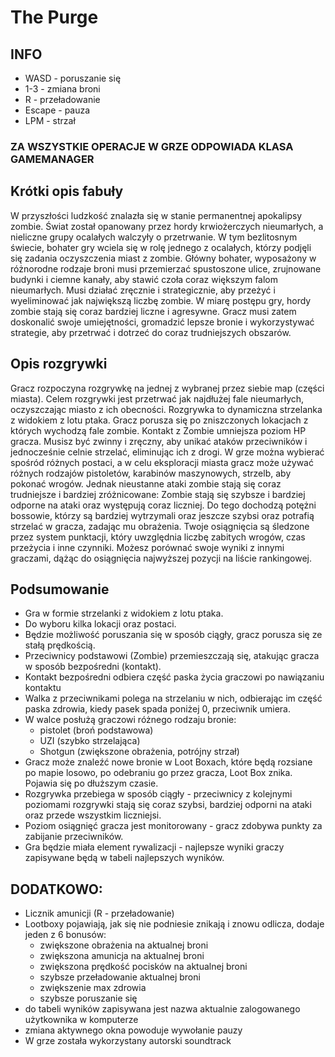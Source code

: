 # The Purge

## INFO

- WASD - poruszanie się
- 1-3 - zmiana broni
- R - przeładowanie
- Escape - pauza
- LPM - strzał

### ZA WSZYSTKIE OPERACJE W GRZE ODPOWIADA KLASA GAMEMANAGER

## Krótki opis fabuły
W przyszłości ludzkość znalazła się w stanie permanentnej apokalipsy zombie. Świat został opanowany przez hordy krwiożerczych nieumarłych, a
nieliczne grupy ocalałych walczyły o przetrwanie. W tym bezlitosnym świecie, bohater gry wciela się w rolę jednego z ocalałych, którzy podjęli się
zadania oczyszczenia miast z zombie.
Główny bohater, wyposażony w różnorodne rodzaje broni musi przemierzać spustoszone ulice, zrujnowane budynki i ciemne kanały, aby stawić czoła coraz większym falom nieumarłych. Musi działać zręcznie i strategicznie, aby
przeżyć i wyeliminować jak największą liczbę zombie.
W miarę postępu gry, hordy zombie stają się coraz bardziej liczne i
agresywne. Gracz musi zatem doskonalić swoje umiejętności, gromadzić
lepsze bronie i wykorzystywać strategie, aby przetrwać i dotrzeć do coraz
trudniejszych obszarów.

## Opis rozgrywki
Gracz rozpoczyna rozgrywkę na jednej z wybranej przez siebie map (części
miasta). Celem rozgrywki jest przetrwać jak najdłużej fale nieumarłych,
oczyszczając miasto z ich obecności.
Rozgrywka to dynamiczna strzelanka z widokiem z lotu ptaka. Gracz
porusza się po zniszczonych lokacjach z których wychodzą fale zombie.
Kontakt z Zombie umniejsza poziom HP gracza. Musisz być zwinny i
zręczny, aby unikać ataków przeciwników i jednocześnie celnie strzelać,
eliminując ich z drogi.
W grze można wybierać spośród różnych postaci, a w celu eksploracji
miasta gracz może używać różnych rodzajów pistoletów, karabinów
maszynowych, strzelb, aby pokonać wrogów.
Jednak nieustanne ataki zombie stają się coraz trudniejsze i bardziej
zróżnicowane: Zombie stają się szybsze i bardziej odporne na ataki oraz
występują coraz liczniej. Do tego dochodzą potężni bossowie, którzy są
bardziej wytrzymali oraz jeszcze szybsi oraz potrafią strzelać w gracza,
zadając mu obrażenia.
Twoje osiągnięcia są śledzone przez system punktacji, który uwzględnia
liczbę zabitych wrogów, czas przeżycia i inne czynniki. Możesz porównać
swoje wyniki z innymi graczami, dążąc do osiągnięcia najwyższej pozycji na
liście rankingowej.

## Podsumowanie
- Gra w formie strzelanki z widokiem z lotu ptaka.
- Do wyboru kilka lokacji oraz postaci.
- Będzie możliwość poruszania się w sposób ciągły, gracz porusza się ze stałą prędkością.
- Przeciwnicy podstawowi (Zombie) przemieszczają się, atakując gracza w sposób bezpośredni (kontakt).
- Kontakt bezpośredni odbiera część paska życia graczowi po nawiązaniu kontaktu
- Walka z przeciwnikami polega na strzelaniu w nich, odbierając im część paska zdrowia, kiedy pasek spada poniżej 0, przeciwnik umiera.
- W walce posłużą graczowi różnego rodzaju bronie:
    - pistolet (broń podstawowa)
    - UZI (szybko strzelająca)
    - Shotgun (zwiększone obrażenia, potrójny strzał)
- Gracz może znaleźć nowe bronie w Loot Boxach, które będą rozsiane po mapie losowo, po odebraniu go przez gracza, Loot Box znika. Pojawia się po dłuższym czasie.
- Rozgrywka przebiega w sposób ciągły - przeciwnicy z kolejnymi poziomami rozgrywki stają się coraz szybsi, bardziej odporni na ataki oraz przede wszystkim liczniejsi.
- Poziom osiągnięć gracza jest monitorowany - gracz zdobywa punkty za zabijanie przeciwników.
- Gra będzie miała element rywalizacji - najlepsze wyniki graczy zapisywane będą w tabeli najlepszych wyników.


## DODATKOWO:
- Licznik amunicji (R - przeładowanie)
- Lootboxy pojawiają, jak się nie podniesie znikają i znowu odlicza, dodaje jeden z 6 bonusów:
  - zwiększone obrażenia na aktualnej broni
  - zwiększona amunicja na aktualnej broni
  - zwiększona prędkość pocisków na aktualnej broni
  - szybsze przeładowanie aktualnej broni
  - zwiększenie max zdrowia
  - szybsze poruszanie się
- do tabeli wyników zapisywana jest nazwa aktualnie zalogowanego użytkownika w komputerze
- zmiana aktywnego okna powoduje wywołanie pauzy
- W grze została wykorzystany autorski soundtrack
